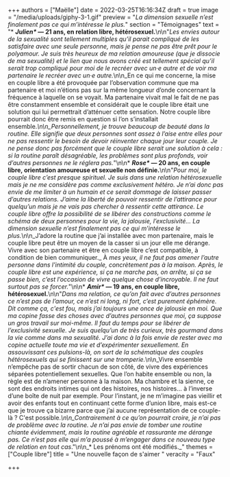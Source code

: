 +++
authors = ["Maëlle"]
date = 2022-03-25T16:16:34Z
draft = true
image = "/media/uploads/giphy-3-1.gif"
preview = "_La dimension sexuelle n’est finalement pas ce qui m’intéresse le plus._"
section = "Témoignages"
text = "* ___Julien*_ — 21 ans, en relation libre, hétérosexuel.__\n\n\"_Les envies autour de la sexualité sont tellement multiples qu’il parait compliqué de les satisfaire avec une seule personne, mais je pense ne pas être prêt pour le polyamour. Je suis très heureux de ma relation amoureuse (que je dissocie de ma sexualité) et le lien que nous avons créé est tellement spécial qu’il serait trop compliqué pour moi de le recréer avec un·e autre et de voir ma partenaire le recréer avec un·e autre._\n\n_En ce qui me concerne, la mise en couple libre a été provoquée par l’observation commune que ma partenaire et moi n’étions pas sur la même longueur d’onde concernant la fréquence à laquelle on se voyait. Ma partenaire vivait mal le fait de ne pas être constamment ensemble et considérait que le couple libre était une solution qui lui permettrait d’atténuer cette sensation. Notre couple libre pourrait donc être remis en question si l’on s’installait ensemble._\n\n_Personnellement, je trouve beaucoup de beauté dans la routine. Elle signifie que deux personnes sont assez à l’aise entre elles pour ne pas ressentir le besoin de devoir réinventer chaque jour leur couple. Je ne pense donc pas forcément que le couple libre serait une solution à cela : si la routine paraît désagréable, les problèmes sont plus profonds, voir d’autres personnes ne le réglera pas._\"\n\n* ___Rose*_ — 20 ans, en couple libre, orientation amoureuse et sexuelle non définie.__\n\n\"_Pour moi, le couple libre c’est presque spirituel. Je suis dans une relation hétérosexuelle mais je ne me considère pas comme exclusivement hétéro. Je n’ai donc pas envie de me limiter à un humain et ce serait dommage de laisser passer d’autres relations. J’aime la liberté de pouvoir ressentir de l’attirance pour quelqu’un mais je ne vais pas chercher à ressentir cette attirance. Le couple libre offre la possibilité de se libérer des constructions comme le schéma de deux personnes pour la vie, la jalousie, l’exclusivité... La dimension sexuelle n’est finalement pas ce qui m’intéresse le plus._\n\n_J’adore la routine que j’ai installée avec mon partenaire, mais le couple libre peut être un moyen de la casser si un jour elle me dérange. Vivre avec son partenaire et être en couple libre c’est compatible, à condition de bien communiquer._ À _mes yeux, il ne faut pas amener l’autre personne dans l’intimité du couple, concrètement pas à la maison. Après, le couple libre est une expérience, si ça ne marche pas, on arrête, si ça se passe bien, c’est l’occasion de vivre quelque chose d’incroyable. Il ne faut surtout pas se forcer._\"\n\n* ___Amir*_ — 19 ans, en couple libre, hétérosexuel.__\n\n\"_Dans ma relation, ce qu’on fait avec d’autres personnes ce n’est pas de l’amour, ce n’est ni long, ni fort, c’est purement éphémère. Dit comme ça, c'est fou, mais j’ai toujours une once de jalousie en moi. Que ma copine fasse des choses avec d’autres personnes que moi, ça suppose un gros travail sur moi-même. Il faut du temps pour se libérer de l’exclusivité sexuelle. Je suis quelqu’un de très curieux, très gourmand dans la vie comme dans ma sexualité. J’ai donc à la fois envie de rester avec ma copine actuelle toute ma vie et d’expérimenter sexuellement. En assouvissant ces pulsions-là, on sort de la schématique des couples hétérosexuels qui se finissent sur une tromperie._\n\n_Vivre ensemble n’empêche pas de sortir chacun de son côté, de vivre des expériences séparées potentiellement sexuelles. Que l’on habite ensemble ou non, la règle est de n’amener personne à la maison. Ma chambre et la sienne, ce sont des endroits intimes qui ont des histoires, nos histoires... à l’inverse d’une boîte de nuit par exemple. Pour l’instant, je ne m’imagine pas vieillir et avoir des enfants tout en continuant cette forme d’union libre, mais est-ce que je trouve ça bizarre parce que j’ai aucune représentation de ce couple-là ? C'est possible._\n\n_Contrairement à ce qu’on pourrait croire, je n’ai pas de problème avec la routine. Je n’ai pas envie de tomber une routine chiante évidemment, mais la routine agréable et rassurante me dérange pas. Ce n’est pas elle qui m’a poussé à m’engager dans ce nouveau type de relation en tout cas_.\"\n\n_* Les prénoms ont été modifiés._"
themes = ["Couple libre"]
title = "Une nouvelle façon de s'aimer "
veracity = "Faux"

+++
